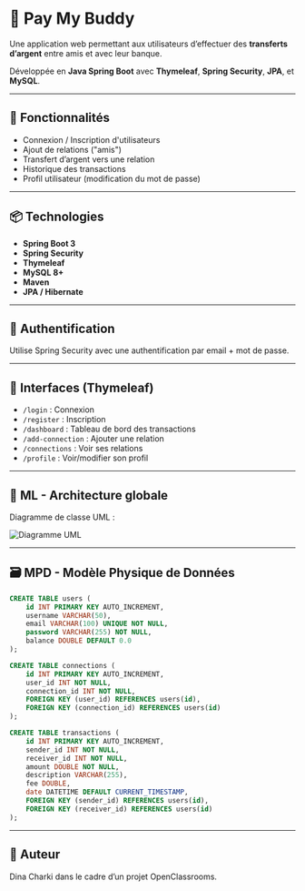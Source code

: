 
# 💸 Pay My Buddy

Une application web permettant aux utilisateurs d’effectuer des **transferts d’argent** entre amis et avec leur banque.

Développée en **Java Spring Boot** avec **Thymeleaf**, **Spring Security**, **JPA**, et **MySQL**.

---

## 🚀 Fonctionnalités

- Connexion / Inscription d'utilisateurs
- Ajout de relations ("amis")
- Transfert d’argent vers une relation
- Historique des transactions
- Profil utilisateur (modification du mot de passe)

---

## 📦 Technologies

- **Spring Boot 3**
- **Spring Security**
- **Thymeleaf**
- **MySQL 8+**
- **Maven**
- **JPA / Hibernate**

---

## 🔐 Authentification

Utilise Spring Security avec une authentification par email + mot de passe.

---

## 📸 Interfaces (Thymeleaf)

- `/login` : Connexion  
- `/register` : Inscription  
- `/dashboard` : Tableau de bord des transactions  
- `/add-connection` : Ajouter une relation  
- `/connections` : Voir ses relations  
- `/profile` : Voir/modifier son profil  

---

## 🧠 ML - Architecture globale

Diagramme de classe UML :

![Diagramme UML](img/PayMyBuddy_UML.png)

---

## 🗃️ MPD - Modèle Physique de Données

```sql
CREATE TABLE users (
    id INT PRIMARY KEY AUTO_INCREMENT,
    username VARCHAR(50),
    email VARCHAR(100) UNIQUE NOT NULL,
    password VARCHAR(255) NOT NULL,
    balance DOUBLE DEFAULT 0.0
);

CREATE TABLE connections (
    id INT PRIMARY KEY AUTO_INCREMENT,
    user_id INT NOT NULL,
    connection_id INT NOT NULL,
    FOREIGN KEY (user_id) REFERENCES users(id),
    FOREIGN KEY (connection_id) REFERENCES users(id)
);

CREATE TABLE transactions (
    id INT PRIMARY KEY AUTO_INCREMENT,
    sender_id INT NOT NULL,
    receiver_id INT NOT NULL,
    amount DOUBLE NOT NULL,
    description VARCHAR(255),
    fee DOUBLE,
    date DATETIME DEFAULT CURRENT_TIMESTAMP,
    FOREIGN KEY (sender_id) REFERENCES users(id),
    FOREIGN KEY (receiver_id) REFERENCES users(id)
);
```

---

## 👤 Auteur

Dina Charki dans le cadre d’un projet OpenClassrooms.
